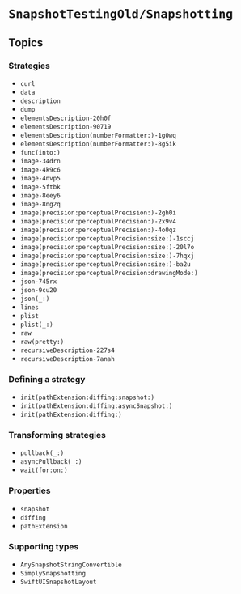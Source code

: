 # ``SnapshotTestingOld/Snapshotting``

## Topics

### Strategies

- ``curl``
- ``data``
- ``description``
- ``dump``
- ``elementsDescription-20h0f``
- ``elementsDescription-90719``
- ``elementsDescription(numberFormatter:)-1g0wq``
- ``elementsDescription(numberFormatter:)-8g5ik``
- ``func(into:)``
- ``image-34drn``
- ``image-4k9c6``
- ``image-4nvp5``
- ``image-5ftbk``
- ``image-8eey6``
- ``image-8ng2q``
- ``image(precision:perceptualPrecision:)-2gh0i``
- ``image(precision:perceptualPrecision:)-2x9v4``
- ``image(precision:perceptualPrecision:)-4o0qz``
- ``image(precision:perceptualPrecision:size:)-1sccj``
- ``image(precision:perceptualPrecision:size:)-20l7o``
- ``image(precision:perceptualPrecision:size:)-7hqxj``
- ``image(precision:perceptualPrecision:size:)-ba2u``
- ``image(precision:perceptualPrecision:drawingMode:)``
- ``json-745rx``
- ``json-9cu20``
- ``json(_:)``
- ``lines``
- ``plist``
- ``plist(_:)``
- ``raw``
- ``raw(pretty:)``
- ``recursiveDescription-227s4``
- ``recursiveDescription-7anah``

### Defining a strategy

- ``init(pathExtension:diffing:snapshot:)``
- ``init(pathExtension:diffing:asyncSnapshot:)``
- ``init(pathExtension:diffing:)``

### Transforming strategies

- ``pullback(_:)``
- ``asyncPullback(_:)``
- ``wait(for:on:)``

### Properties

- ``snapshot``
- ``diffing``
- ``pathExtension``

### Supporting types

- ``AnySnapshotStringConvertible``
- ``SimplySnapshotting``
- ``SwiftUISnapshotLayout``
